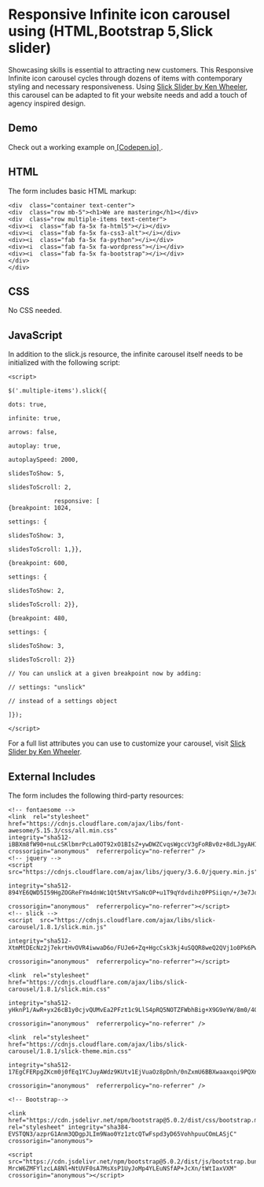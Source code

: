 
# Responsive Infinite icon carousel using (HTML,Bootstrap 5,Slick slider) 

Showcasing skills is essential to attracting new customers. This   Responsive Infinite icon carousel cycles through dozens of items with contemporary styling and necessary responsiveness. Using [Slick Slider by Ken Wheeler](http://kenwheeler.github.io/slick/), this carousel can be adapted to fit your website needs and add a touch of agency inspired design.

## Demo

Check out a working example on[ \[Codepen.io\] ](https://codepen.io/pen/?template=KKmZwZZ).

## HTML

The form includes basic HTML markup:
```
<div  class="container text-center">
<div  class="row mb-5"><h1>We are mastering</h1></div>
<div  class="row multiple-items text-center">
<div><i  class="fab fa-5x fa-html5"></i></div>
<div><i  class="fab fa-5x fa-css3-alt"></i></div>
<div><i  class="fab fa-5x fa-python"></i></div>
<div><i  class="fab fa-5x fa-wordpress"></i></div>
<div><i  class="fab fa-5x fa-bootstrap"></i></div>
</div>
</div>
```

## CSS


No CSS needed.

## JavaScript

In addition to the slick.js resource, the infinite carousel itself needs to be initialized with the following script:
```
<script>

$('.multiple-items').slick({

dots: true,

infinite: true,

arrows: false,

autoplay: true,

autoplaySpeed: 2000,

slidesToShow: 5,

slidesToScroll: 2,

             responsive: [
{breakpoint: 1024,

settings: {

slidesToShow: 3,

slidesToScroll: 1,}},

{breakpoint: 600,

settings: {

slidesToShow: 2,

slidesToScroll: 2}},

{breakpoint: 480,

settings: {

slidesToShow: 3,

slidesToScroll: 2}}

// You can unslick at a given breakpoint now by adding:

// settings: "unslick"

// instead of a settings object

]});

</script>
```

For a full list attributes you can use to customize your carousel, visit [Slick Slider by Ken Wheeler](http://kenwheeler.github.io/slick/).

## External Includes

The form includes the following third-party resources:
```	
<!-- fontaesome -->
<link  rel="stylesheet"  href="https://cdnjs.cloudflare.com/ajax/libs/font-awesome/5.15.3/css/all.min.css"
integrity="sha512-iBBXm8fW90+nuLcSKlbmrPcLa0OT92xO1BIsZ+ywDWZCvqsWgccV3gFoRBv0z+8dLJgyAHIhR35VZc2oM/gI1w=="
crossorigin="anonymous"  referrerpolicy="no-referrer" />
<!-- jquery -->
<script  src="https://cdnjs.cloudflare.com/ajax/libs/jquery/3.6.0/jquery.min.js"

integrity="sha512-894YE6QWD5I59HgZOGReFYm4dnWc1Qt5NtvYSaNcOP+u1T9qYdvdihz0PPSiiqn/+/3e7Jo4EaG7TubfWGUrMQ=="

crossorigin="anonymous"  referrerpolicy="no-referrer"></script>
<!-- slick -->
<script  src="https://cdnjs.cloudflare.com/ajax/libs/slick-carousel/1.8.1/slick.min.js"

integrity="sha512-XtmMtDEcNz2j7ekrtHvOVR4iwwaD6o/FUJe6+Zq+HgcCsk3kj4uSQQR8weQ2QVj1o0Pk6PwYLohm206ZzNfubg=="

crossorigin="anonymous"  referrerpolicy="no-referrer"></script>

<link  rel="stylesheet"  href="https://cdnjs.cloudflare.com/ajax/libs/slick-carousel/1.8.1/slick.min.css"

integrity="sha512-yHknP1/AwR+yx26cB1y0cjvQUMvEa2PFzt1c9LlS4pRQ5NOTZFWbhBig+X9G9eYW/8m0/4OXNx8pxJ6z57x0dw=="

crossorigin="anonymous"  referrerpolicy="no-referrer" />

<link  rel="stylesheet"  href="https://cdnjs.cloudflare.com/ajax/libs/slick-carousel/1.8.1/slick-theme.min.css"

integrity="sha512-17EgCFERpgZKcm0j0fEq1YCJuyAWdz9KUtv1EjVuaOz8pDnh/0nZxmU6BBXwaaxqoi9PQXnRWqlcDB027hgv9A=="

crossorigin="anonymous"  referrerpolicy="no-referrer" />

<!-- Bootstrap-->

<link  href="https://cdn.jsdelivr.net/npm/bootstrap@5.0.2/dist/css/bootstrap.min.css"  rel="stylesheet" integrity="sha384-EVSTQN3/azprG1Anm3QDgpJLIm9Nao0Yz1ztcQTwFspd3yD65VohhpuuCOmLASjC"  crossorigin="anonymous">

<script  src="https://cdn.jsdelivr.net/npm/bootstrap@5.0.2/dist/js/bootstrap.bundle.min.js"integrity="sha384-MrcW6ZMFYlzcLA8Nl+NtUVF0sA7MsXsP1UyJoMp4YLEuNSfAP+JcXn/tWtIaxVXM"
crossorigin="anonymous"></script>
```
